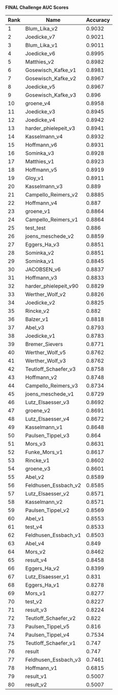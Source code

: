 **FINAL Challenge AUC Scores**


|Rank|Name|Accuracy|
|----|-----|---|
|1|Blum_Lika_v2|0.9032| 
|2|Joedicke_v7|0.9021| 
|3|Blum_Lika_v1|0.9011| 
|4|Joedicke_v6|0.8995| 
|5|Matthies_v2|0.8982| 
|6|Gosewisch_Kafke_v1|0.8981| 
|7|Gosewisch_Kafke_v2|0.8967| 
|8|Joedicke_v5|0.8967| 
|9|Gosewisch_Kafke_v3|0.896| 
|10|groene_v4|0.8958| 
|11|Joedicke_v3|0.8945| 
|12|Joedicke_v4|0.8942| 
|13|harder_phielepeit_v3|0.8941| 
|14|Kasselmann_v4|0.8932| 
|15|Hoffmann_v6|0.8931| 
|16|Sominka_v3|0.8928| 
|17|Matthies_v1|0.8923| 
|18|Hoffmann_v5|0.8919| 
|19|Gloy_v1|0.8911| 
|20|Kasselmann_v3|0.889| 
|21|Campello_Reimers_v2|0.8885| 
|22|Hoffmann_v4|0.887| 
|23|groene_v1|0.8864| 
|24|Campello_Reimers_v1|0.8864| 
|25|test_test|0.886| 
|26|joens_meschede_v2|0.8859| 
|27|Eggers_Ha_v3|0.8851| 
|28|Sominka_v2|0.8851| 
|29|Sominka_v1|0.8845| 
|30|JACOBSEN_v6|0.8837| 
|31|Hoffmann_v3|0.8833| 
|32|harder_phielepeit_v90|0.8829| 
|33|Werther_Wolf_v2|0.8826| 
|34|Joedicke_v2|0.8825| 
|35|Rincke_v2|0.882| 
|36|Balzer_v1|0.8818| 
|37|Abel_v3|0.8793| 
|38|Joedicke_v1|0.8783| 
|39|Bremer_Sievers|0.8771| 
|40|Werther_Wolf_v5|0.8762| 
|41|Werther_Wolf_v3|0.8762| 
|42|Teutloff_Schaefer_v3|0.8758| 
|43|Hoffmann_v2|0.8748| 
|44|Campello_Reimers_v3|0.8734| 
|45|joens_meschede_v1|0.8729| 
|46|Lutz_Elsaesser_v3|0.8692| 
|47|groene_v2|0.8691| 
|48|Lutz_Elsaesser_v4|0.8672| 
|49|Kasselmann_v1|0.8648| 
|50|Paulsen_Tippel_v3|0.864| 
|51|Mors_v3|0.8631| 
|52|Funke_Mors_v1|0.8617| 
|53|Rincke_v1|0.8602| 
|54|groene_v3|0.8601| 
|55|Abel_v2|0.8589| 
|56|Feldhusen_Essbach_v2|0.8585| 
|57|Lutz_Elsaesser_v2|0.8571| 
|58|Kasselmann_v2|0.8571| 
|59|Paulsen_Tippel_v2|0.8569| 
|60|Abel_v1|0.8553| 
|61|test_v4|0.8533| 
|62|Feldhusen_Essbach_v1|0.8503| 
|63|Abel_v4|0.849| 
|64|Mors_v2|0.8462| 
|65|result_v4|0.8458| 
|66|Eggers_Ha_v2|0.8399| 
|67|Lutz_Elsaesser_v1|0.831| 
|68|Eggers_Ha_v1|0.8278| 
|69|Mors_v1|0.8277| 
|70|test_v2|0.8227| 
|71|result_v3|0.8224| 
|72|Teutloff_Schaefer_v2|0.822| 
|73|Paulsen_Tippel_v5|0.816| 
|74|Paulsen_Tippel_v4|0.7534| 
|75|Teutloff_Schaefer_v1|0.747| 
|76|result|0.747| 
|77|Feldhusen_Essbach_v3|0.7461| 
|78|Hoffmann_v1|0.6815| 
|79|result_v1|0.5007| 
|80|result_v2|0.5007| 
